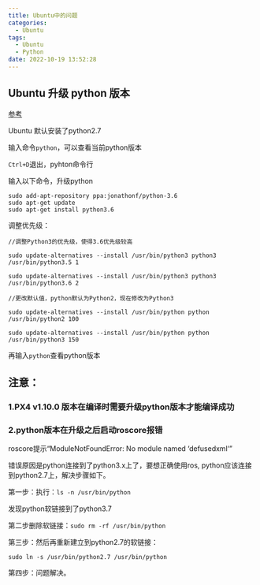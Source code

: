 ```yaml
---
title: Ubuntu中的问题
categories:
  - Ubuntu
tags:
  - Ubuntu
  - Python
date: 2022-10-19 13:52:28
---
```


## Ubuntu 升级 python 版本

[参考](https://blog.csdn.net/caokun_8341/article/details/91380668)

Ubuntu 默认安装了python2.7

输入命令`python`，可以查看当前python版本

`Ctrl+D`退出，pyhton命令行

输入以下命令，升级python

```
sudo add-apt-repository ppa:jonathonf/python-3.6
sudo apt-get update
sudo apt-get install python3.6
```

调整优先级：

```
//调整Python3的优先级，使得3.6优先级较高

sudo update-alternatives --install /usr/bin/python3 python3 /usr/bin/python3.5 1

sudo update-alternatives --install /usr/bin/python3 python3 /usr/bin/python3.6 2

//更改默认值，python默认为Python2，现在修改为Python3

sudo update-alternatives --install /usr/bin/python python /usr/bin/python2 100

sudo update-alternatives --install /usr/bin/python python /usr/bin/python3 150
```

再输入`python`查看python版本

## 注意：

### 1.PX4 v1.10.0 版本在编译时需要升级python版本才能编译成功

### 2.python版本在升级之后启动roscore报错

roscore提示“ModuleNotFoundError: No module named ‘defusedxml‘”

错误原因是python连接到了python3.x上了，要想正确使用ros, python应该连接到python2.7上，解决步骤如下。

第一步：执行：`ls -n /usr/bin/python`

发现python软链接到了python3.7

第二步删除软链接：`sudo rm -rf /usr/bin/python`

第三步：然后再重新建立到python2.7的软链接：

`sudo ln -s /usr/bin/python2.7 /usr/bin/python`

第四步：问题解决。
